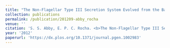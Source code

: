 ```yaml
---
title: "The Non-Flagellar Type III Secretion System Evolved from the Bacterial Flagellum and Diversified into Host-Cell Adapted Systems"
collection: publications
permalink: /publication/201209-abby_rocha
venue: ''
citation: 'S. S. Abby, E. P. C. Rocha. <b>The Non-Flagellar Type III Secretion System Evolved from the Bacterial Flagellum and Diversified into Host-Cell Adapted Systems</b>, <i>PLoS Genetics,</i> September 2012'
year: '2012'
paperurl: 'https://dx.plos.org/10.1371/journal.pgen.1002983'
---
```

